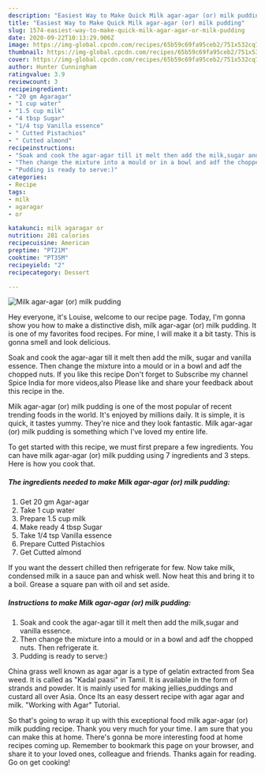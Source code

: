 ```yaml
---
description: "Easiest Way to Make Quick Milk agar-agar (or) milk pudding"
title: "Easiest Way to Make Quick Milk agar-agar (or) milk pudding"
slug: 1574-easiest-way-to-make-quick-milk-agar-agar-or-milk-pudding
date: 2020-09-22T10:13:29.906Z
image: https://img-global.cpcdn.com/recipes/65b59c69fa95ceb2/751x532cq70/milk-agar-agar-or-milk-pudding-recipe-main-photo.jpg
thumbnail: https://img-global.cpcdn.com/recipes/65b59c69fa95ceb2/751x532cq70/milk-agar-agar-or-milk-pudding-recipe-main-photo.jpg
cover: https://img-global.cpcdn.com/recipes/65b59c69fa95ceb2/751x532cq70/milk-agar-agar-or-milk-pudding-recipe-main-photo.jpg
author: Hunter Cunningham
ratingvalue: 3.9
reviewcount: 3
recipeingredient:
- "20 gm Agaragar"
- "1 cup water"
- "1.5 cup milk"
- "4 tbsp Sugar"
- "1/4 tsp Vanilla essence"
- " Cutted Pistachios"
- " Cutted almond"
recipeinstructions:
- "Soak and cook the agar-agar till it melt then add the milk,sugar and vanilla essence."
- "Then change the mixture into a mould or in a bowl and adf the chopped nuts. Then refrigerate it."
- "Pudding is ready to serve:)"
categories:
- Recipe
tags:
- milk
- agaragar
- or

katakunci: milk agaragar or 
nutrition: 281 calories
recipecuisine: American
preptime: "PT21M"
cooktime: "PT35M"
recipeyield: "2"
recipecategory: Dessert

---
```



![Milk agar-agar (or) milk pudding](https://img-global.cpcdn.com/recipes/65b59c69fa95ceb2/751x532cq70/milk-agar-agar-or-milk-pudding-recipe-main-photo.jpg)

Hey everyone, it's Louise, welcome to our recipe page. Today, I'm gonna show you how to make a distinctive dish, milk agar-agar (or) milk pudding. It is one of my favorites food recipes. For mine, I will make it a bit tasty. This is gonna smell and look delicious.

Soak and cook the agar-agar till it melt then add the milk, sugar and vanilla essence. Then change the mixture into a mould or in a bowl and adf the chopped nuts. If you like this recipe Don&#39;t forget to Subscribe my channel Spice India for more videos,also Please like and share your feedback about this recipe in the.

Milk agar-agar (or) milk pudding is one of the most popular of recent trending foods in the world. It's enjoyed by millions daily. It is simple, it is quick, it tastes yummy. They're nice and they look fantastic. Milk agar-agar (or) milk pudding is something which I've loved my entire life.


To get started with this recipe, we must first prepare a few ingredients. You can have milk agar-agar (or) milk pudding using 7 ingredients and 3 steps. Here is how you cook that.

<!--inarticleads1-->

##### The ingredients needed to make Milk agar-agar (or) milk pudding:

1. Get 20 gm Agar-agar
1. Take 1 cup water
1. Prepare 1.5 cup milk
1. Make ready 4 tbsp Sugar
1. Take 1/4 tsp Vanilla essence
1. Prepare  Cutted Pistachios
1. Get  Cutted almond


If you want the dessert chilled then refrigerate for few. Now take milk, condensed milk in a sauce pan and whisk well. Now heat this and bring it to a boil. Grease a square pan with oil and set aside. 

<!--inarticleads2-->

##### Instructions to make Milk agar-agar (or) milk pudding:

1. Soak and cook the agar-agar till it melt then add the milk,sugar and vanilla essence.
1. Then change the mixture into a mould or in a bowl and adf the chopped nuts. Then refrigerate it.
1. Pudding is ready to serve:)


China grass well known as agar agar is a type of gelatin extracted from Sea weed. It is called as &#34;Kadal paasi&#34; in Tamil. It is available in the form of strands and powder. It is mainly used for making jellies,puddings and custard all over Asia. Once Its an easy dessert recipe with agar agar and milk. &#34;Working with Agar&#34; Tutorial. 

So that's going to wrap it up with this exceptional food milk agar-agar (or) milk pudding recipe. Thank you very much for your time. I am sure that you can make this at home. There's gonna be more interesting food at home recipes coming up. Remember to bookmark this page on your browser, and share it to your loved ones, colleague and friends. Thanks again for reading. Go on get cooking!
